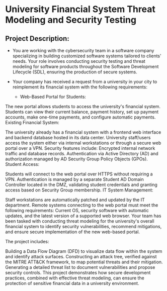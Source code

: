 # University Financial System Threat Modeling and Security Testing

## Project Description:
- You are working with the cybersecurity team in a software company specializing in building customized software systems tailored to clients' needs. Your role involves conducting security testing and threat modeling for software products throughout the Software Development Lifecycle (SDL), ensuring the production of secure systems.

- Your company has received a request from a university in your city to reimplement its financial system with the following requirements:
  - Web-Based Portal for Students:

The new portal allows students to access the university's financial system.
Students can view their current balance, payment history, set up payment accounts, make one-time payments, and configure automatic payments.
Existing Financial System:

The university already has a financial system with a frontend web interface and backend database hosted in its data center.
University staff/users access the system either via internal workstations or through a secure web portal over a VPN.
Security features include:
Encrypted internal network traffic and database records.
Authentication via Active Directory (AD) and authorization managed by AD Security Group Policy Objects (GPOs).
Student Access:

Students will connect to the web portal over HTTPS without requiring a VPN.
Authentication is managed by a separate Student AD Domain Controller located in the DMZ, validating student credentials and granting access based on Security Group membership.
IT System Management:

Staff workstations are automatically patched and updated by the IT department.
Remote systems connecting to the web portal must meet the following requirements:
Current OS, security software with automatic updates, and the latest version of a supported web browser.
Your team has been tasked with conducting threat modeling for the university's overall financial system to identify security vulnerabilities, recommend mitigations, and ensure secure implementation of the new web-based portal.

The project includes:

Building a Data Flow Diagram (DFD) to visualize data flow within the system and identify attack surfaces.
Constructing an attack tree, verified against the MITRE ATT&CK framework, to map potential threats and their mitigation.
Generating a detailed threat list to document vulnerabilities and propose security controls.
This project demonstrates how secure development practices, combined with effective threat modeling, can ensure the protection of sensitive financial data in a university environment.
